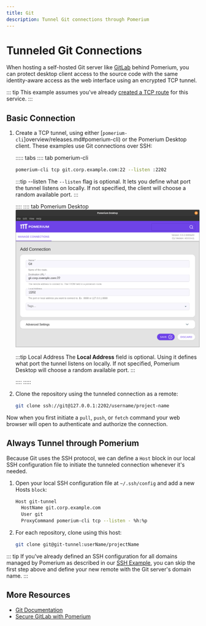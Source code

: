 ```yaml
---
title: Git
description: Tunnel Git connections through Pomerium
---
```


# Tunneled Git Connections

When hosting a self-hosted Git server like [GitLab](/guides/gitlab.md) behind Pomerium, you can protect desktop client access to the source code with the same identity-aware access as the web interface using an encrypted TCP tunnel.

::: tip
This example assumes you've already [created a TCP route](/tcp/readme.md#configure-routes) for this service.
:::

 ## Basic Connection

 1. Create a TCP tunnel, using either [`pomerium-cli`]overview/releases.md#pomerium-cli) or the Pomerium Desktop client. These examples use Git connections over SSH:

    ::::: tabs
    :::: tab pomerium-cli
    ```bash
    pomerium-cli tcp git.corp.example.com:22 --listen :2202
    ```

    :::tip --listen
    The `--listen` flag is optional. It lets you define what port the tunnel listens on locally. If not specified, the client will choose a random available port.
    :::

    ::::
    :::: tab Pomerium Desktop
    ![An example connection to a Git service from Pomerium Desktop](img/desktop/example-git-connection.png)

    :::tip Local Address
    The **Local Address** field is optional. Using it defines what port the tunnel listens on locally. If not specified, Pomerium Desktop will choose a random available port.
    :::

    ::::
    :::::

1. Clone the repository using the tunneled connection as a remote:

    ```bash
    git clone ssh://git@127.0.0.1:2202/username/project-name
    ```

Now when you first initiate a `pull`, `push`, or `fetch` command your web browser will open to authenticate and authorize the connection.

## Always Tunnel through Pomerium

Because Git uses the SSH protocol, we can define a `Host` block in our local SSH configuration file to initiate the tunneled connection whenever it's needed.

1. Open your local SSH configuration file at `~/.ssh/config` and add a new Hosts `block`:

    ```bash
    Host git-tunnel
      HostName git.corp.example.com
      User git
      ProxyCommand pomerium-cli tcp --listen - %h:%p
    ```

1. For each repository, clone using this host:

    ```bash
    git clone git@git-tunnel:userName/projectName
    ```

::: tip
If you've already defined an SSH configuration for all domains managed by Pomerium as described in our [SSH Example](/tcp/ssh.md#always-tunnel-through-pomerium), you can skip the first step above and define your new remote with the Git server's domain name.
:::

## More Resources

- [Git Documentation](https://git-scm.com/doc)
- [Secure GitLab with Pomerium](/guides/gitlab.md)